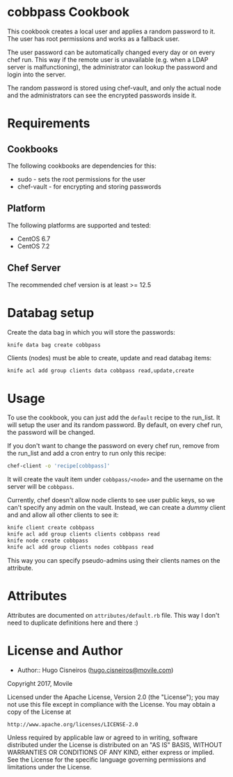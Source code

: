 cobbpass Cookbook
=================

This cookbook creates a local user and applies a random password to it. The
user has root permissions and works as a fallback user.

The user password can be automatically changed every day or on every chef
run. This way if the remote user is unavailable (e.g. when a LDAP server
is malfunctioning), the administrator can lookup the password and login
into the server.

The random password is stored using chef-vault, and only the actual node
and the administrators can see the encrypted passwords inside it.

Requirements
============

Cookbooks
---------

The following cookbooks are dependencies for this:

* sudo - sets the root permissions for the user
* chef-vault - for encrypting and storing passwords

Platform
--------

The following platforms are supported and tested:

* CentOS 6.7
* CentOS 7.2

Chef Server
-----------

The recommended chef version is at least >= 12.5

Databag setup
=============

Create the data bag in which you will store the passwords:

```bash
knife data bag create cobbpass
```

Clients (nodes) must be able to create, update and read databag items:

```
knife acl add group clients data cobbpass read,update,create
```

Usage
=====

To use the cookbook, you can just add the `default` recipe to the run\_list. It
will setup the user and its random password. By default, on every chef run, the
password will be changed.

If you don't want to change the password on every chef run, remove from the 
run\_list and add a cron entry to run only this recipe:

```bash
chef-client -o 'recipe[cobbpass]'
```

It will create the vault item under `cobbpass/<node>` and the username on the
server will be `cobbpass`.

Currently, chef doesn't allow node clients to see user public keys, so we
can't specify any admin on the vault. Instead, we can create a _dummy_ client
and and allow all other clients to see it:

```bash
knife client create cobbpass
knife acl add group clients clients cobbpass read
knife node create cobbpass
knife acl add group clients nodes cobbpass read
```

This way you can specify pseudo-admins using their clients names on the 
attribute.

Attributes
==========

Attributes are documented on `attributes/default.rb` file. This way I don't need
to duplicate definitions here and there :)

License and Author
==================

- Author:: Hugo Cisneiros (<hugo.cisneiros@movile.com>)

Copyright 2017, Movile

Licensed under the Apache License, Version 2.0 (the "License");
you may not use this file except in compliance with the License.
You may obtain a copy of the License at

    http://www.apache.org/licenses/LICENSE-2.0

Unless required by applicable law or agreed to in writing, software
distributed under the License is distributed on an "AS IS" BASIS,
WITHOUT WARRANTIES OR CONDITIONS OF ANY KIND, either express or implied.
See the License for the specific language governing permissions and
limitations under the License.
